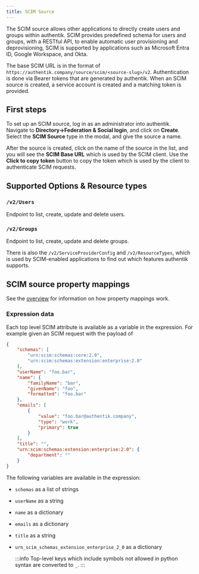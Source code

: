 ```yaml
---
title: SCIM Source
---
```


The SCIM source allows other applications to directly create users and groups within authentik. SCIM provides predefined schema for users and groups, with a RESTful API, to enable automatic user provisioning and deprovisioning, SCIM is supported by applications such as Microsoft Entra ID, Google Workspace, and Okta.

The base SCIM URL is in the format of `https://authentik.company/source/scim/<source-slug>/v2`. Authentication is done via Bearer tokens that are generated by authentik. When an SCIM source is created, a service account is created and a matching token is provided.

## First steps

To set up an SCIM source, log in as an administrator into authentik. Navigate to **Directory->Federation & Social login**, and click on **Create**. Select the **SCIM Source** type in the modal, and give the source a name.

After the source is created, click on the name of the source in the list, and you will see the **SCIM Base URL** which is used by the SCIM client. Use the **Click to copy token** button to copy the token which is used by the client to authenticate SCIM requests.

## Supported Options & Resource types

### `/v2/Users`

Endpoint to list, create, update and delete users.

### `/v2/Groups`

Endpoint to list, create, update and delete groups.

There is also the `/v2/ServiceProviderConfig` and `/v2/ResourceTypes`, which is used by SCIM-enabled applications to find out which features authentik supports.

## SCIM source property mappings

See the [overview](../../property-mappings/index.md) for information on how property mappings work.

### Expression data

Each top level SCIM attribute is available as a variable in the expression. For example given an SCIM request with the payload of

```json
{
    "schemas": [
        "urn:scim:schemas:core:2.0",
        "urn:scim:schemas:extension:enterprise:2.0"
    ],
    "userName": "foo.bar",
    "name": {
        "familyName": "bar",
        "givenName": "foo",
        "formatted": "foo.bar"
    },
    "emails": [
        {
            "value": "foo.bar@authentik.company",
            "type": "work",
            "primary": true
        }
    ],
    "title": "",
    "urn:scim:schemas:extension:enterprise:2.0": {
        "department": ""
    }
}
```

The following variables are available in the expression:

- `schemas` as a list of strings
- `userName` as a string
- `name` as a dictionary
- `emails` as a dictionary
- `title` as a string
- `urn_scim_schemas_extension_enterprise_2_0` as a dictionary

    :::info
    Top-level keys which include symbols not allowed in python syntax are converted to `_`.
    :::
